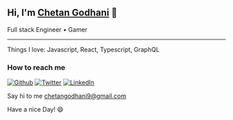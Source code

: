 ## Hi, I'm [Chetan Godhani](https://chetangodhani.com) :wave:

Full stack Engineer &bullet; Gamer

---

Things I love: Javascript, React, Typescript, GraphQL


### How to reach me 

<p><a href="https://github.com/chetan8300" target="_blank"><img alt="Github" src="https://img.shields.io/badge/GitHub-%2312100E.svg?&style=for-the-badge&logo=Github&logoColor=white" /></a> <a href="https://twitter.com/cdgodhani" target="_blank"><img alt="Twitter" src="https://img.shields.io/badge/twitter-%231DA1F2.svg?&style=for-the-badge&logo=twitter&logoColor=white" /></a> <a href="https://www.linkedin.com/in/chetangodhani" target="_blank"><img alt="LinkedIn" src="https://img.shields.io/badge/linkedin-%230077B5.svg?&style=for-the-badge&logo=linkedin&logoColor=white" /></a>
</p>

Say hi to me [chetangodhani9@gmail.com](mailto:chetangodhani9@gmail.com)

Have a nice Day! :smile:
